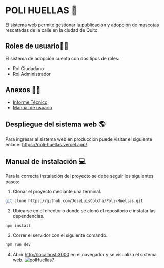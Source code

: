 # POLI HUELLAS :dog:
El sistema web permite gestionar la publicación y adopción de mascotas rescatadas de la calle en la ciudad de Quito.

## Roles de usuario:man_office_worker:
El sistema de adopción cuenta con dos tipos de roles:
- Rol Ciudadano
- Rol Administrador

## Anexos :page_facing_up:🎥
- [Informe Técnico](https://drive.google.com/file/d/1ELtVS5SebN-2WrARhICcHkHousNQzUuG/view?usp=sharing)
- [Manual de usuario](https://www.youtube.com/watch?v=Lx5lvqZ4JeM)
## Despliegue del sistema web :earth_americas:
Para ingresar al sistema web en producción puede visitar el siguiente enlace: https://poli-huellas.vercel.app/
## Manual de instalación 	:computer:
Para la correcta instalación del proyecto se debe seguir los siguientes pasos:

1. Clonar el proyecto mediante una terminal.
```bash
git clone https://github.com/JoseLuisColcha/Poli-Huellas.git
```
2. Ubicarse en el directorio donde se clonó el repositorio e instalar las dependencias.

```bash
npm install
```
3. Correr el servidor con el siguiente comando.

```bash
npm run dev
```
4. Abrir [http://localhost:3000](http://localhost:3000) en el navegador y se visualiza el sistema web.
![polHuellas7](https://user-images.githubusercontent.com/66267613/189255471-7202223c-00dc-4c78-bc0b-7b8caaefeda9.gif) 
